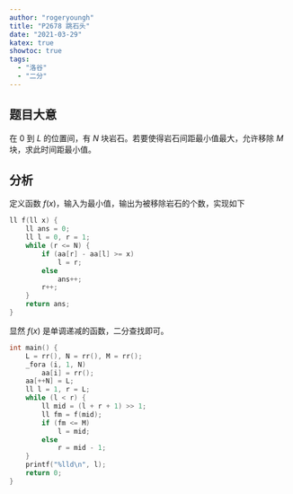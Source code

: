 ```yaml
---
author: "rogeryoungh"
title: "P2678 跳石头"
date: "2021-03-29"
katex: true
showtoc: true
tags: 
  - "洛谷"
  - "二分"
---
```


## 题目大意

在 $0$ 到 $L$ 的位置间，有 $N$ 块岩石。若要使得岩石间距最小值最大，允许移除 $M$ 块，求此时间距最小值。

## 分析

定义函数 $f(x)$，输入为最小值，输出为被移除岩石的个数，实现如下

```cpp
ll f(ll x) {
    ll ans = 0;
    ll l = 0, r = 1;
    while (r <= N) {
        if (aa[r] - aa[l] >= x)
            l = r;
        else
            ans++;
        r++;
    }
    return ans;
}
```

显然 $f(x)$ 是单调递减的函数，二分查找即可。

```cpp
int main() {
    L = rr(), N = rr(), M = rr();
    _fora (i, 1, N)
        aa[i] = rr();
    aa[++N] = L;
    ll l = 1, r = L;
    while (l < r) {
        ll mid = (l + r + 1) >> 1;
        ll fm = f(mid);
        if (fm <= M)
            l = mid;
        else
            r = mid - 1;
    }
    printf("%lld\n", l);
    return 0;
}
```
